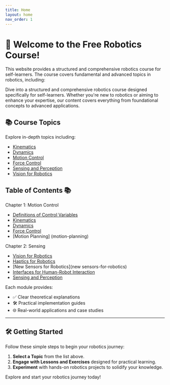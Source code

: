 ```yaml
---
title: Home
layout: home
nav_order: 1
---
```


# 🚀 Welcome to the Free Robotics Course!

This website provides a structured and comprehensive robotics course for self-learners. The course covers fundamental and advanced topics in robotics, including:

Dive into a structured and comprehensive robotics course designed specifically for self-learners. Whether you're new to robotics or aiming to enhance your expertise, our content covers everything from foundational concepts to advanced applications.

## 📚 Course Topics

Explore in-depth topics including:


- [Kinematics](docs/kinematics)
- [Dynamics](docs/dynamics)
- [Motion Control](docs/motion-control)
- [Force Control](docs/force-control)
- [Sensing and Perception](docs/sensing-and-perception)
- [Vision for Robotics](docs/vision-for-robotics)


## Table of Contents 📚

Chapter 1: Motion Control
- [Definitions of Control Variables](Definitions)
- [Kinematics](kinematics)
- [Dynamics](dynamics)
- [Force Control](force-control)
- [Motion Planning] (motion-planning)

Chapter 2: Sensing
- [Vision for Robotics](vision-for-robotics)
- [Haptics for Robotics](haptics-for-robotics)
- [New Sensors for Robotics](new sensors-for-robotics)
- [Interfaces for Human-Robot Interaction](Interfaces-for-HRI)
- [Sensing and Perception](sensing-and-perception)


Each module provides:

- ✅ Clear theoretical explanations
- 🛠️ Practical implementation guides
- 🌐 Real-world applications and case studies

---

## 🛠️ Getting Started

Follow these simple steps to begin your robotics journey:

1. **Select a Topic** from the list above.
2. **Engage with Lessons and Exercises** designed for practical learning.
3. **Experiment** with hands-on robotics projects to solidify your knowledge.

Explore and start your robotics journey today!
